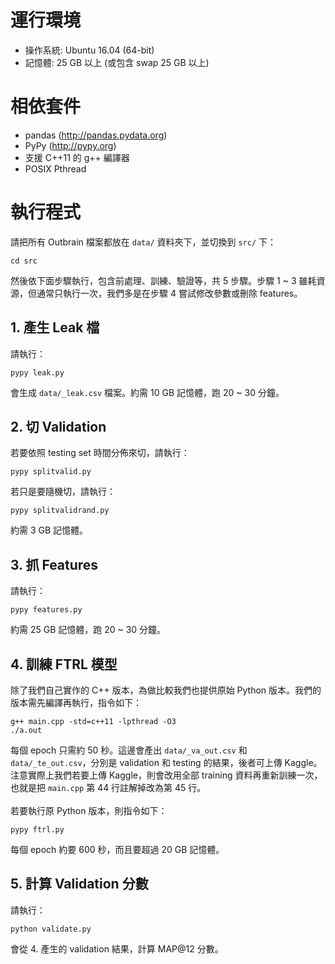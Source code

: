 # 運行環境
- 操作系統: Ubuntu 16.04 (64-bit)
- 記憶體: 25 GB 以上 (或包含 swap 25 GB 以上)

# 相依套件
- pandas (http://pandas.pydata.org)
- PyPy (http://pypy.org)
- 支援 C++11 的 g++ 編譯器
- POSIX Pthread

# 執行程式
請把所有 Outbrain 檔案都放在 `data/` 資料夾下，並切換到 `src/` 下：
```
cd src
```
然後依下面步驟執行，包含前處理、訓練、驗證等，共 5 步驟。步驟 1 ~ 3 雖耗資源，但通常只執行一次，我們多是在步驟 4 嘗試修改參數或刪除 features。
## 1. 產生 Leak 檔
請執行：
```
pypy leak.py
```
會生成 `data/_leak.csv` 檔案。約需 10 GB 記憶體，跑 20 ~ 30 分鐘。
## 2. 切 Validation
若要依照 testing set 時間分佈來切，請執行：
```
pypy splitvalid.py
```
若只是要隨機切，請執行：
```
pypy splitvalidrand.py
```
約需 3 GB 記憶體。
## 3. 抓 Features
請執行：
```
pypy features.py
```
約需 25 GB 記憶體，跑 20 ~ 30 分鐘。
## 4. 訓練 FTRL 模型
除了我們自己實作的 C++ 版本，為做比較我們也提供原始 Python 版本。我們的版本需先編譯再執行，指令如下：
```
g++ main.cpp -std=c++11 -lpthread -O3
./a.out
```
每個 epoch 只需約 50 秒。這邊會產出 `data/_va_out.csv` 和 `data/_te_out.csv`，分別是 validation 和 testing 的結果，後者可上傳 Kaggle。注意實際上我們若要上傳 Kaggle，則會改用全部 training 資料再重新訓練一次，也就是把 `main.cpp` 第 44 行註解掉改為第 45 行。<br>
<br>
若要執行原 Python 版本，則指令如下：
```
pypy ftrl.py
```
每個 epoch 約要 600 秒，而且要超過 20 GB 記憶體。
## 5. 計算 Validation 分數
請執行：
```
python validate.py
```
會從 4. 產生的 validation 結果，計算 MAP@12 分數。
